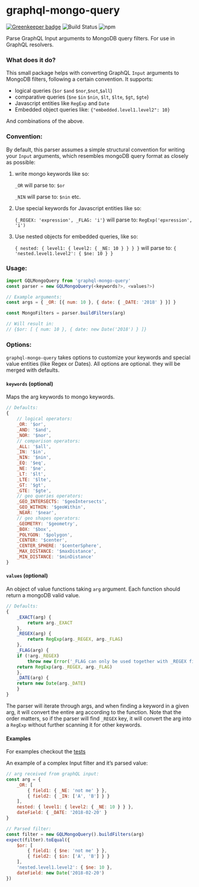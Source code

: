 # graphql-mongo-query

[![Greenkeeper badge](https://badges.greenkeeper.io/jfcieslak/graphql-mongo-query.svg)](https://greenkeeper.io/)
![Build Status](https://travis-ci.org/jfcieslak/graphql-mongo-query.svg?branch=master)
![npm](https://img.shields.io/npm/v/@konfy/graphql-mongo-query.svg)

Parse GraphQL Input arguments to MongoDB query filters. For use in GraphQL resolvers.

### What does it do?

This small package helps with converting GraphQL `Input` arguments  to MongoDB filters, following a certain convention. It supports:

-   logical queries (`$or` `$and` `$nor`,`$not`,`$all`)
-   comparative queries (`$ne` `$in` `$nin`, `$lt`, `$lte`, `$gt`, `$gte`)
-   Javascript entities like `RegExp` and `Date`
-   Embedded object queries like: `{"embedded.level1.level2": 10}`

And combinations of the above.

### Convention:

By default, this parser assumes a simple structural convention for writing your `Input` arguments, which resembles mongoDB query format as closely as possible:

1.  write mongo keywords like so:

    `_OR`  will parse to: `$or`

	`_NIN` will parse to: `$nin` etc.

2.  Use special keywords for Javascript entities like so:

    `{_REGEX: 'expression', _FLAG: 'i'}` will parse to: `RegExp('epxression', 'i')`

3.  Use nested objects for embedded queries, like so:

    `{ nested: { level1: { level2: { _NE: 10 } } } }` will parse to: `{ 'nested.level1.level2': { $ne: 10 } }`


### Usage:

```javascript
import GQLMongoQuery from 'graphql-mongo-query'
const parser = new GQLMongoQuery(<keywords?>, <values?>)

// Example arguments:
const args = { _OR: [{ num: 10 }, { date: { _DATE: '2018' } }] }

const MongoFilters = parser.buildFilters(arg)

// Will result in:
// {$or: [ { num: 10 }, { date: new Date('2018') } ]}
```

### Options:

`graphql-mongo-query` takes options to customize your keywords and special value entities (like Regex or Dates). All options are optional. they will be merged with defaults.

#### `keywords` (optional)

Maps the arg keywords to mongo keywords.

```javascript
// Defaults:
{
	// logical operators:
	_OR: '$or',
	_AND: '$and',
	_NOR: '$nor',
	// comparison operators:
	_ALL: '$all',
	_IN: '$in',
	_NIN: '$nin',
	_EQ: '$eq',
	_NE: '$ne',
	_LT: '$lt',
	_LTE: '$lte',
	_GT: '$gt',
	_GTE: '$gte',
	// geo queries operators:
	_GEO_INTERSECTS: '$geoIntersects',
	_GEO_WITHIN: '$geoWithin',
	_NEAR: '$near',
	// geo shapes operators:
	_GEOMETRY: '$geometry',
	_BOX: '$box',
	_POLYGON: '$polygon',
	_CENTER: '$center',
	_CENTER_SPHERE: '$centerSphere',
	_MAX_DISTANCE: '$maxDistance',
	_MIN_DISTANCE: '$minDistance'
}
```

#### `values` (optional)

An object of value functions taking `arg` argument. Each function should return a mongoDB valid value.

```javascript
// Defaults:
{
    _EXACT(arg) {
		return arg._EXACT
    },
    _REGEX(arg) {
		return RegExp(arg._REGEX, arg._FLAG)
    },
    _FLAG(arg) {
	if (!arg._REGEX)
		throw new Error('_FLAG can only be used together with _REGEX filter.')
	return RegExp(arg._REGEX, arg._FLAG)
    },
    _DATE(arg) {
	return new Date(arg._DATE)
    }
}
```

The parser will iterate through args, and when finding a keyword in a given arg, it will convert the entire arg  according to the function. Note that the order matters, so if the parser will find `_REGEX` key, it will convert the arg into a `RegExp` without further scanning it for other keywords.

#### Examples

For examples checkout the [tests](https://github.com/jfcieslak/graphql-mongo-query/blob/master/tests/index.test.ts)

An example of a complex Input filter and it’s parsed value:

```javascript
// arg received from graphQL input:
const arg = {
	_OR: [
		{ field1: { _NE: 'not me' } },
		{ field2: { _IN: ['A', 'B'] } }
	],
	nested: { level1: { level2: { _NE: 10 } } },
	dateField: { _DATE: '2018-02-20' }
}

// Parsed filter:
const filter = new GQLMongoQuery().buildFilters(arg)
expect(filter).toEqual({
	$or: [
		{ field1: { $ne: 'not me' } },
		{ field2: { $in: ['A', 'B'] } }
	],
	'nested.level1.level2': { $ne: 10 },
	dateField: new Date('2018-02-20')
})
```
